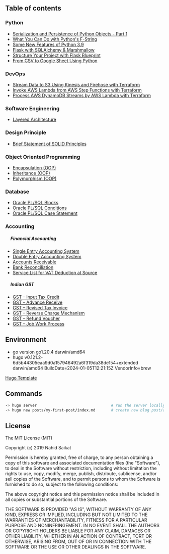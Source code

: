 ## Table of contents
### Python
* [Serialization and Persistence of Python Objects - Part 1](https://nahidsaikat.com/posts/serialization-and-persistence-of-python-object-part-1/ "Serialization and Persistence of Python Objects - Part 1")
* [What You Can Do with Python's F-String](https://nahidsaikat.com/posts/what-you-can-do-with-fstrings-in-python/ "What You Can Do with Python's F-String")
* [Some New Features of Python 3.9](https://nahidsaikat.com/blog/some-new-features-of-python-3.9/ "Some New Features of Python 3.9")
* [Flask with SQLAlchemy & Marshmallow](https://nahidsaikat.com/blog/flask-with-sqlalchemy-and-marshmallow/ "Flask with SQLAlchemy & Marshmallow")
* [Structure Your Project with Flask Blueprint](https://nahidsaikat.com/blog/structure-your-project-with-flask-blueprint/ "Structure Your Project with Flask Blueprint")
* [From CSV to Google Sheet Using Python](https://nahidsaikat.com/blog/from-csv-to-google-sheet-using-python/ "From CSV to Google Sheet Using Python")

### DevOps
* [Stream Data to S3 Using Kinesis and Firehose with Terraform](https://nahidsaikat.com/blog/stream-data-to-s3-using-kinesis-and-firehose-with-terraform/ "Stream Data to S3 Using Kinesis and Firehose with Terraform")
* [Invoke AWS Lambda from AWS Step Functions with Terraform](https://nahidsaikat.com/blog/invoke-aws-lambda-from-aws-step-functions-with-terraform/ "Invoke AWS Lambda from AWS Step Functions with Terraform")
* [Process AWS DynamoDB Streams by AWS Lambda with Terraform](https://nahidsaikat.com/blog/process-aws-dynamodb-streams-by-aws-lambda-with-terraform/ "Process AWS DynamoDB Streams by AWS Lambda with Terraform")

### Software Engineering
* [Layered Architecture](https://nahidsaikat.com/blog/2017/10/11/layered-architecture/ "Layered Architecture")

### Design Principle
* [Brief Statement of SOLID Principles](https://nahidsaikat.com/blog/2017/07/26/solid-principles/ "Solid Principle")

### Object Oriented Programming
* [Encapsulation (OOP)](https://nahidsaikat.com/blog/2017/12/30/encapsulation/ "Encapsulation")
* [Inheritance (OOP)](https://nahidsaikat.com/blog/2017/11/12/inheritance/ "Inheritance")
* [Polymorphism (OOP)](https://nahidsaikat.com/blog/2017/12/22/polymorphism/ "Polymorphism")

### Database
* [Oracle PL/SQL Blocks](https://nahidsaikat.com/blog/2018/01/29/oracle-pl-sql-blocks/ "Oracle PL/SQL Blocks")
* [Oracle PL/SQL Conditions](https://nahidsaikat.com/blog/2018/02/11/oracle-pl-sql-conditions/ "Oracle PL/SQL Conditions")
* [Oracle PL/SQL Case Statement](https://nahidsaikat.com/blog/2018/02/28/oracle-pl-sql-case-statement/ "Oracle PL/SQL Case Statement")

### Accounting &nbsp;<br/>
##### &nbsp;&nbsp;&nbsp;&nbsp;&nbsp;Financial Accounting
* [Single Entry Accounting System](https://nahidsaikat.com/blog/2017/10/21/single-entry-accounting-system/ "Single Entry Accounting System")
* [Double Entry Accounting System](https://nahidsaikat.com/blog/2017/10/23/double-entry-accounting-system/ "Double Entry Accounting System")
* [Accounts Receivable](https://nahidsaikat.com/blog/2017/11/22/accounts-receivable/ "Accounts Receivable")
* [Bank Reconciliation](https://nahidsaikat.com/blog/2018/01/21/bank-reconciliation/ "Bank Reconciliation")
* [Service List for VAT Deduction at Source](https://nahidsaikat.com/blog/2017/12/11/service-list-vat-deduction-source/ "Service List for VAT Deduction at Source")

##### &nbsp;&nbsp;&nbsp;&nbsp;&nbsp;Indian GST
* [GST – Input Tax Credit](https://nahidsaikat.com/blog/2017/09/28/gst-input-tax-credit/ "GST - Input Tax Credit")
* [GST – Advance Receive](https://nahidsaikat.com/blog/2017/09/03/gst-advanced-receive/ "GST - Advance Receive")
* [GST – Revised Tax Invoice](https://nahidsaikat.com/blog/2017/08/20/gst-revised-invoice/ "GST - Revised Tax Invoice")
* [GST – Reverse Charge Mechanism](https://nahidsaikat.com/blog/2017/08/11/gst-reverse-charge-mechanism/ "GST – Reverse Charge Mechanism")
* [GST – Refund Voucher](https://nahidsaikat.com/blog/2017/09/16/gst-refund-voucher/ "GST - Refund Voucher")
* [GST – Job Work Process](https://nahidsaikat.com/blog/2017/08/26/gst-job-work-process/ "GST - Job Work Process")


## Environment
* go version go1.20.4 darwin/amd64
* hugo v0.121.2-6d5b44305eaa9d0a157946492a6f319da38de154+extended darwin/amd64 BuildDate=2024-01-05T12:21:15Z VendorInfo=brew

[Hugo Template](https://themes.gohugo.io/themes/hugo-blog-awesome/)

## Commands
```bash
-> hugo server                                 # run the server locally
-> hugo new posts/my-first-post/index.md       # create new blog post/article
```

## License
The MIT License (MIT)

Copyright (c) 2019 Nahid Saikat

Permission is hereby granted, free of charge, to any person obtaining a copy
of this software and associated documentation files (the "Software"), to deal
in the Software without restriction, including without limitation the rights
to use, copy, modify, merge, publish, distribute, sublicense, and/or sell
copies of the Software, and to permit persons to whom the Software is
furnished to do so, subject to the following conditions:

The above copyright notice and this permission notice shall be included in all
copies or substantial portions of the Software.

THE SOFTWARE IS PROVIDED "AS IS", WITHOUT WARRANTY OF ANY KIND, EXPRESS OR
IMPLIED, INCLUDING BUT NOT LIMITED TO THE WARRANTIES OF MERCHANTABILITY,
FITNESS FOR A PARTICULAR PURPOSE AND NONINFRINGEMENT. IN NO EVENT SHALL THE
AUTHORS OR COPYRIGHT HOLDERS BE LIABLE FOR ANY CLAIM, DAMAGES OR OTHER
LIABILITY, WHETHER IN AN ACTION OF CONTRACT, TORT OR OTHERWISE, ARISING FROM,
OUT OF OR IN CONNECTION WITH THE SOFTWARE OR THE USE OR OTHER DEALINGS IN THE
SOFTWARE.
